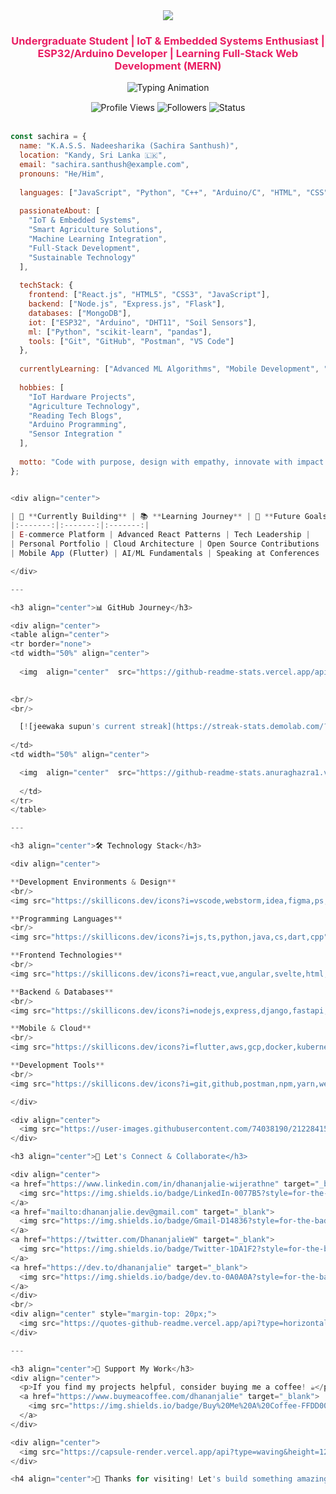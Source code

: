 <div align="center">
  <img src="https://capsule-render.vercel.app/api?type=waving&height=250&section=header&color=0:E91E63,100:9C27B0&text=Hello,%20I'm%20Sachira%20Santhush&fontColor=FFFFFF&fontSize=50&fontAlign=50&animation=twinkling&stroke=FFFFFF&strokeWidth=1" />
</div>

<h3 align="center" style="color:#E91E63;">Undergraduate Student | IoT & Embedded Systems Enthusiast | ESP32/Arduino Developer | Learning Full-Stack Web Development (MERN)</h3>

<div align="center">
  <img src="https://readme-typing-svg.herokuapp.com?font=Poppins&size=22&duration=3000&pause=1000&color=E91E63&background=00000000&center=true&vCenter=true&width=800&height=50&lines=Software+Engineer+%7C+Tech+Enthusiast;Building+Beautiful+%26+Functional+Solutions;Passionate+About+Clean+Code+%26+Innovation;Always+Learning+%26+Growing" alt="Typing Animation" />
</div>

<div align="center" style="margin-top:15px;">
  <img src="https://komarev.com/ghpvc/?username=SACHIRAPro&label=Profile%20Views&style=for-the-badge&color=E91E63&labelColor=000000" alt="Profile Views" />
  <img src="https://img.shields.io/github/followers/SACHIRAPro?label=Followers&style=for-the-badge&color=9C27B0&labelColor=000000" alt="Followers" />
  <img src="https://img.shields.io/badge/Status-Open%20to%20Opportunities-E91E63?style=for-the-badge&labelColor=000000" alt="Status" />
</div>
<br/>

```javascript
const sachira = {
  name: "K.A.S.S. Nadeesharika (Sachira Santhush)",
  location: "Kandy, Sri Lanka 🇱🇰",
  email: "sachira.santhush@example.com",
  pronouns: "He/Him",
  
  languages: ["JavaScript", "Python", "C++", "Arduino/C", "HTML", "CSS"],
  
  passionateAbout: [
    "IoT & Embedded Systems", 
    "Smart Agriculture Solutions", 
    "Machine Learning Integration", 
    "Full-Stack Development",
    "Sustainable Technology"
  ],
  
  techStack: {
    frontend: ["React.js", "HTML5", "CSS3", "JavaScript"],
    backend: ["Node.js", "Express.js", "Flask"],
    databases: ["MongoDB"],
    iot: ["ESP32", "Arduino", "DHT11", "Soil Sensors"],
    ml: ["Python", "scikit-learn", "pandas"],
    tools: ["Git", "GitHub", "Postman", "VS Code"]
  },
  
  currentlyLearning: ["Advanced ML Algorithms", "Mobile Development", "Cloud Deployment"],
  
  hobbies: [
    "IoT Hardware Projects",
    "Agriculture Technology",
    "Reading Tech Blogs",
    "Arduino Programming",
    "Sensor Integration "
  ],
  
  motto: "Code with purpose, design with empathy, innovate with impact ✨"
};


<div align="center">

| 🚀 **Currently Building** | 📚 **Learning Journey** | 🎯 **Future Goals** |
|:-------:|:-------:|:-------:|
| E-commerce Platform | Advanced React Patterns | Tech Leadership |
| Personal Portfolio | Cloud Architecture | Open Source Contributions |
| Mobile App (Flutter) | AI/ML Fundamentals | Speaking at Conferences |

</div>

---

<h3 align="center">📊 GitHub Journey</h3>

<div align="center">
<table align="center">
<tr border="none">
<td width="50%" align="center">
  
  <img  align="center"  src="https://github-readme-stats.vercel.app/api?username=DhananjalieW&theme=tokyonight&show_icons=true&count_private=true"/>
  

<br/>
<br/>

  [![jeewaka supun's current streak](https://streak-stats.demolab.com/?user=DhananjalieW&count_private=true&theme=tokyonight)](#)
  
</td>
<td width="50%" align="center">

  <img  align="center"  src="https://github-readme-stats.anuraghazra1.vercel.app/api/top-langs/?username=DhananjalieW&theme=tokyonight&hide_border=false&no-bg=true&no-frame=true&langs_count=10"/>
  
  </td>
</tr>
</table>

---

<h3 align="center">🛠️ Technology Stack</h3>

<div align="center">

**Development Environments & Design**
<br/>
<img src="https://skillicons.dev/icons?i=vscode,webstorm,idea,figma,ps,ai" />

**Programming Languages**
<br/>
<img src="https://skillicons.dev/icons?i=js,ts,python,java,cs,dart,cpp" />

**Frontend Technologies**
<br/>
<img src="https://skillicons.dev/icons?i=react,vue,angular,svelte,html,css,tailwind,bootstrap,sass" />

**Backend & Databases**
<br/>
<img src="https://skillicons.dev/icons?i=nodejs,express,django,fastapi,dotnet,postgresql,mongodb,firebase" />

**Mobile & Cloud**
<br/>
<img src="https://skillicons.dev/icons?i=flutter,aws,gcp,docker,kubernetes,vercel,netlify" />

**Development Tools**
<br/>
<img src="https://skillicons.dev/icons?i=git,github,postman,npm,yarn,webpack,vite" />

</div>

<div align="center">
  <img src="https://user-images.githubusercontent.com/74038190/212284158-e840e285-664b-44d7-b79b-e264b5e54825.gif" width="400">
</div>

<h3 align="center">🤝 Let's Connect & Collaborate</h3>

<div align="center">
<a href="https://www.linkedin.com/in/dhananjalie-wijerathne" target="_blank">
  <img src="https://img.shields.io/badge/LinkedIn-0077B5?style=for-the-badge&logo=linkedin&logoColor=white" alt="LinkedIn"/>
</a>
<a href="mailto:dhananjalie.dev@gmail.com" target="_blank">
  <img src="https://img.shields.io/badge/Gmail-D14836?style=for-the-badge&logo=gmail&logoColor=white" alt="Gmail"/>
</a>
<a href="https://twitter.com/DhananjalieW" target="_blank">
  <img src="https://img.shields.io/badge/Twitter-1DA1F2?style=for-the-badge&logo=twitter&logoColor=white" alt="Twitter"/>
</a>
<a href="https://dev.to/dhananjalie" target="_blank">
  <img src="https://img.shields.io/badge/dev.to-0A0A0A?style=for-the-badge&logo=devdotto&logoColor=white" alt="Dev.to"/>
</a>
</div>
<br/>
<div align="center" style="margin-top: 20px;">
  <img src="https://quotes-github-readme.vercel.app/api?type=horizontal&theme=radical&quote=The%20future%20belongs%20to%20those%20who%20believe%20in%20the%20beauty%20of%20their%20dreams&author=Eleanor%20Roosevelt" />
</div>

---

<h3 align="center">💝 Support My Work</h3>
<div align="center">
  <p>If you find my projects helpful, consider buying me a coffee! ☕</p>
  <a href="https://www.buymeacoffee.com/dhananjalie" target="_blank">
    <img src="https://img.shields.io/badge/Buy%20Me%20A%20Coffee-FFDD00?style=for-the-badge&logo=buy-me-a-coffee&logoColor=black" alt="Buy Me A Coffee"/>
  </a>
</div>

<div align="center">
  <img src="https://capsule-render.vercel.app/api?type=waving&height=120&section=footer&color=0:E91E63,100:9C27B0" />
</div>

<h4 align="center">💖 Thanks for visiting! Let's build something amazing together! 🚀</h4> change this code add my informations
